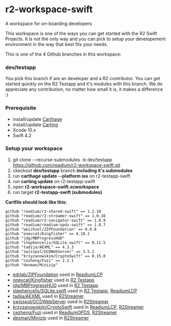 # r2-workspace-swift
A workspace for on-boarding developers

This workspace is one of the ways you can get started with the R2 Swift Projects. It is not the only way and you can pick to setup your developement environment in the way that best fits your needs.

This is one of the 4 Github branches in this workspace:

### dev/testapp
You pick this branch if are an developer and a R2 contributor. You can get started quickly on the R2 Testapp and it's modules with this branch. We do appreciate any contribution, no matter how small it is, it makes a difference :) 

### Prerequisite
- install/update [Carthage](https://github.com/Carthage/Carthage)
- install/update [Carting](https://github.com/artemnovichkov/Carting) 
- Xcode 10.x
- Swift 4.2

### Setup your workspace

1. git clone --recurse-submodules -b dev/testapp https://github.com/readium/r2-workspace-swift.git
2. ckeckout **dev/testapp** branch **including it's submodules**
7. run **carthage update --platform ios** on r2-testapp-swift
8. run **carting update** on r2-testapp-swift
8. open **r2-workspace-swift.xcworkspace**
9. run target **r2-testapp-swift (submodules)**

**Cartfile should look like this:**

```
github "readium/r2-shared-swift" == 1.2.10
github "readium/r2-streamer-swift" == 1.0.10
github "readium/r2-navigator-swift" == 1.0.9
github "readium/readium-opds-swift" == 1.0.7
github "weichsel/ZIPFoundation" == 0.9.8
github "onevcat/Kingfisher" == 4.10.1
github "jdg/MBProgressHUD"
github "stephencelis/SQLite.swift" == 0.11.5
github "tadija/AEXML" == 4.3.3
github "swisspol/GCDWebServer" == 3.5.2
github "krzyzanowskim/CryptoSwift" == 0.15.0
github "cezheng/Fuzi" == 2.2.1
github "dexman/Minizip"
```
- [edrlab/ZIPFoundation](edrlab/ZIPFoundation) used in [ReadiumLCP](readium/r2-lcp-swift)
- [onevcat/Kingfisher](onevcat/Kingfisher) used in [R2 Testapp](readium/r2-testapp-swift)
- [jdg/MBProgressHUD](jdg/MBProgressHUD) used in [R2 Testapp](readium/r2-testapp-swift)
- [stephencelis/SQLite.swift](stephencelis/SQLite.swift) used in [R2 Testapp](readium/r2-testapp-swift), [ReadiumLCP](readium/r2-lcp-swift)
- [tadija/AEXML](tadija/AEXML) used in [R2Streamer](readium/r2-streamer-swift)
- [swisspol/GCDWebServer](swisspol/GCDWebServer) used in [R2Streamer](readium/r2-streamer-swift)
- [krzyzanowskim/CryptoSwift](krzyzanowskim/CryptoSwift) used in [ReadiumLCP](readium/r2-lcp-swift), [R2Streamer](readium/r2-streamer-swift)
- [cezheng/Fuzi](cezheng/Fuzi) used in [ReadiumOPDS](readium/r2-opds-swift), [R2Streamer](readium/r2-streamer-swift)
- [dexman/Minizip](dexman/Minizip) used in [R2Streamer](readium/r2-streamer-swift)
